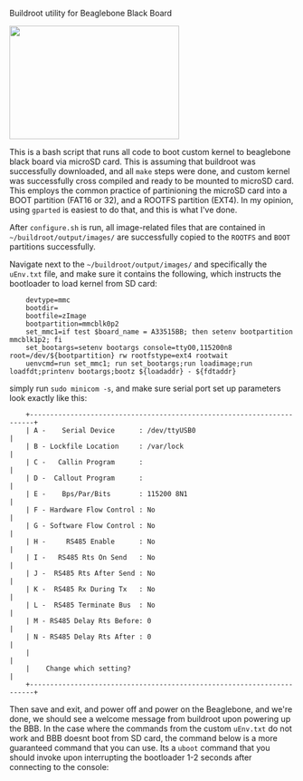 Buildroot utility for Beaglebone Black Board


<img src="https://upload.wikimedia.org/wikipedia/commons/6/6c/Angry_Penguin.svg" width="300" height="200">

This is a bash script that runs all code to boot custom kernel to beaglebone black board via microSD card.  This is assuming that buildroot was successfully downloaded, and all ``make`` steps were done, and custom kernel was successfully cross compiled and ready to be mounted to microSD card.  This employs the common practice of partinioning the microSD card into a BOOT partition (FAT16 or 32), and a ROOTFS partition (EXT4).  In my opinion, using ``gparted`` is easiest to do that, and this is what I've done.

After ```configure.sh``` is run, all image-related files that are contained in ``~/buildroot/output/images/`` are successfully copied to the ``ROOTFS`` and ``BOOT`` partitions successfully.  

Navigate next to the ``~/buildroot/output/images/`` and specifically the ``uEnv.txt`` file, and make sure it contains the following, which instructs the bootloader to load kernel from SD card:

``` bootpart=0:1
    devtype=mmc
    bootdir=
    bootfile=zImage
    bootpartition=mmcblk0p2
    set_mmc1=if test $board_name = A33515BB; then setenv bootpartition mmcblk1p2; fi
    set_bootargs=setenv bootargs console=ttyO0,115200n8 root=/dev/${bootpartition} rw rootfstype=ext4 rootwait
    uenvcmd=run set_mmc1; run set_bootargs;run loadimage;run loadfdt;printenv bootargs;bootz ${loadaddr} - ${fdtaddr} 
```

simply run ```sudo minicom -s```, and make sure serial port set up parameters look exactly like this:
```
    +-----------------------------------------------------------------------+
    | A -    Serial Device      : /dev/ttyUSB0                              |
    | B - Lockfile Location     : /var/lock                                 |
    | C -   Callin Program      :                                           |
    | D -  Callout Program      :                                           |
    | E -    Bps/Par/Bits       : 115200 8N1                                |
    | F - Hardware Flow Control : No                                        |
    | G - Software Flow Control : No                                        |
    | H -     RS485 Enable      : No                                        |
    | I -   RS485 Rts On Send   : No                                        |
    | J -  RS485 Rts After Send : No                                        |
    | K -  RS485 Rx During Tx   : No                                        |
    | L -  RS485 Terminate Bus  : No                                        |
    | M - RS485 Delay Rts Before: 0                                         |
    | N - RS485 Delay Rts After : 0                                         |
    |                                                                       |
    |    Change which setting?                                              |
    +-----------------------------------------------------------------------+
```
Then save and exit, and power off and power on the Beaglebone, and we're done, we should see a welcome message from buildroot upon powering up the BBB.
In the case where the commands from the custom ``uEnv.txt`` do not work and BBB doesnt boot from SD card, the command below is a more guaranteed command that you can use. Its a ``uboot`` command that you should invoke upon interrupting the bootloader 1-2 seconds after connecting to the console:
```setenv bootcmd 'fatload mmc 0:1 ${loadaddr} zImage; fatload mmc 0:1 ${fdtaddr} am335x-boneblack.dtb; bootz ${loadaddr} - ${fdtaddr}'
```



